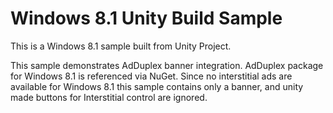 # Windows 8.1 Unity Build Sample

This is a Windows 8.1 sample built from Unity Project.

This sample demonstrates AdDuplex banner integration. AdDuplex package for Windows 8.1 is referenced via NuGet. Since no interstitial ads are available for Windows 8.1 this sample contains only a banner, and unity made buttons for Interstitial control are ignored.